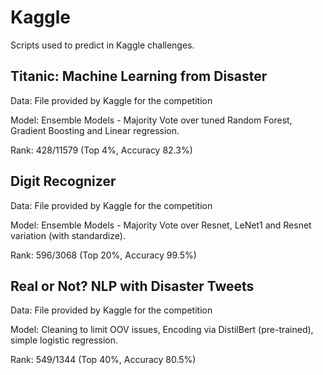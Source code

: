 # Kaggle
Scripts used to predict in Kaggle challenges.


## Titanic: Machine Learning from Disaster

Data: File provided by Kaggle for the competition

Model: Ensemble Models - Majority Vote over tuned Random Forest, Gradient Boosting and Linear regression.

Rank: 428/11579 (Top 4%, Accuracy 82.3%) 


## Digit Recognizer

Data: File provided by Kaggle for the competition

Model: Ensemble Models - Majority Vote over Resnet, LeNet1 and Resnet variation (with standardize).

Rank: 596/3068 (Top 20%, Accuracy 99.5%) 


## Real or Not? NLP with Disaster Tweets

Data: File provided by Kaggle for the competition

Model: Cleaning to limit OOV issues, Encoding via DistilBert (pre-trained), simple logistic regression.

Rank: 549/1344 (Top 40%, Accuracy 80.5%) 
